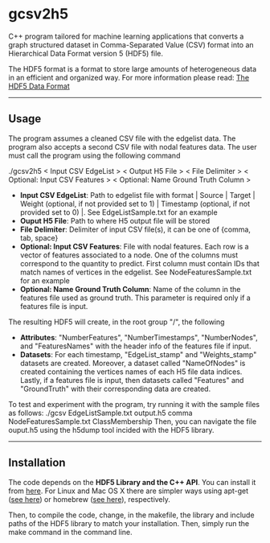 # gcsv2h5
C++ program tailored for machine learning applications that converts a graph structured dataset in Comma-Separated Value (CSV) format into an Hierarchical Data Format version 5 (HDF5) file.

The HDF5 format is a format to store large amounts of heterogeneous data in an efficient and organized way. For more information please read: [The HDF5 Data Format](https://www.google.com/search?client=safari&rls=en&q=HDF5&ie=UTF-8&oe=UTF-8)
** **
## Usage

The program assumes a cleaned CSV file with the edgelist data. The program also accepts a second CSV file with nodal features data. The user must call the program using the following command

./gcsv2h5 < Input CSV EdgeList > < Output H5 File > < File Delimiter > < Optional: Input CSV Features > < Optional: Name Ground Truth Column > 

* **Input CSV EdgeList**: Path to edgelist file with format | Source | Target | Weight (optional, if not provided set to 1) | Timestamp (optional, if not provided set to 0) |. See EdgeListSample.txt for an example
* **Ouput H5 File**: Path to where H5 output file will be stored
* **File Delimiter**: Delimiter of input CSV file(s), it can be one of {comma, tab, space}
* **Optional: Input CSV Features**: File with nodal features. Each row is a vector of features associated to a node. One of the columns must correspond to the quantity to predict. First column must contain IDs that match names of vertices in the edgelist. See NodeFeaturesSample.txt for an example
* **Optional: Name Ground Truth Column**: Name of the column in the features file used as ground truth. This parameter is required only if a features file is input. 

The resulting HDF5 will create, in the root group "/", the following
* **Attributes**: "NumberFeatures", "NumberTimestamps", "NumberNodes", and "FeaturesNames" with the header info of the features file if input.
* **Datasets**: For each timestamp, "EdgeList\_stamp" and "Weights\_stamp" datasets are created. Moreover, a dataset called "NameOfNodes" is created containing the vertices names of each H5 file data indices. Lastly, if a features file is input, then datasets called "Features" and "GroundTruth" with their corresponding data are created. 

To test and experiment with the program, try running it with the sample files as follows: ./gcsv EdgeListSample.txt output.h5 comma NodeFeaturesSample.txt ClassMembership
Then, you can navigate the file ouput.h5 using the h5dump tool incided with the HDF5 library. 

** **
## Installation 
The code depends on the **HDF5 Library and the C++ API**. You can install it from [here](https://www.hdfgroup.org/downloads/hdf5/source-code/). For Linux and Mac OS X there are simpler ways using apt-get ([see here](https://launchpad.net/ubuntu/+source/hdf5)) or homebrew ([see here](https://formulae.brew.sh/formula/hdf5)), respectively.  

Then, to compile the code, change, in the makefile, the library and include paths of the HDF5 library to match your installation. Then, simply run the make command in the command line.
